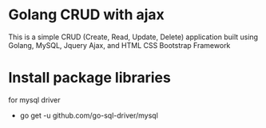  # Golang CRUD with ajax

This is a simple CRUD (Create, Read, Update, Delete) application built using Golang, MySQL, Jquery Ajax, and HTML CSS Bootstrap Framework

# Install package libraries
for mysql driver
- go get -u github.com/go-sql-driver/mysql

